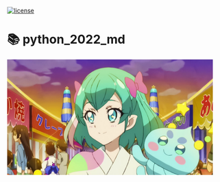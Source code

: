 [![license](https://img.shields.io/badge/license-CC0--1.0-blue)](https://github.com/moyomogi/python_2022_md/blob/master/LICENSE)

# 📚 python_2022_md
<img src="https://raw.githubusercontent.com/moyomogi/python_2022_md/master/docs/hagoromo_lala.jpg" title="羽衣ララ" width="480">

